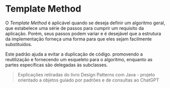 # Template Method

O *Template Method* é aplicável quando se deseja definir um algoritmo geral, que estabelece uma série de passos para cumprir um requisito da aplicação. Porém, seus passos podem variar e é desejável que a estrutura da implementação forneça uma forma para que eles sejam facilmente substituídos. 

Este padrão ajuda a evitar a duplicação de código. promovendo a reutilização e fornecendo um esqueleto para o algoritmo, enquanto as partes específicas são delegadas às subclasses. 

> Explicações retiradas do livro Design Patterns com Java - projeto orientado a objetos guiado por padrões e de consultas ao ChatGPT